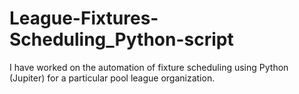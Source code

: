 # League-Fixtures-Scheduling_Python-script
I have worked on the automation of fixture scheduling using Python (Jupiter) for a particular pool league organization.
